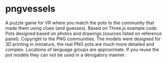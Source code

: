 # pngvessels
A puzzle game for VR where you match the pots to the community that made them using clues (and guesses). Based on Three.js example code.
Pots designed based on photos and drawings (sources listed on reference panel). Copyright to the PNG communities. The models were designed for 3D printing in miniature, the real PNG pots are much more detailed and complex. Locations of language groups are approximate. 
If you reuse the pot models they can not be used in a derogatory manner.
